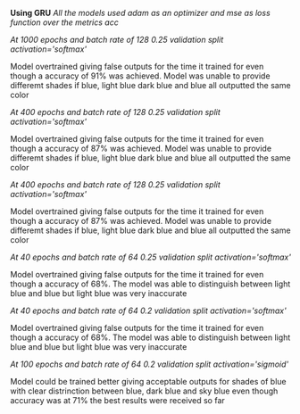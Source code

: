 **Using GRU** 
*All the models used adam as an optimizer and mse as loss function over the metrics acc*

*At 1000 epochs and batch rate of 128 0.25 validation split activation='softmax'*

Model overtrained giving false outputs for the time it trained for even though a accuracy of 91% was achieved. Model was unable to provide differemt shades if blue, light blue dark blue and blue all outputted the same color


*At 400 epochs and batch rate of 128 0.25 validation split activation='softmax'*

Model overtrained giving false outputs for the time it trained for even though a accuracy of 87% was achieved. Model was unable to provide differemt shades if blue, light blue dark blue and blue all outputted the same color


*At 400 epochs and batch rate of 128 0.25 validation split activation='softmax'*

Model overtrained giving false outputs for the time it trained for even though a accuracy of 87% was achieved. Model was unable to provide differemt shades if blue, light blue dark blue and blue all outputted the same color


*At 40 epochs and batch rate of 64 0.25 validation split activation='softmax'*

Model overtrained giving false outputs for the time it trained for even though a accuracy of 68%. The model was able to distinguish between light blue and blue but light blue was very inaccurate


*At 40 epochs and batch rate of 64 0.2 validation split activation='softmax'*

Model overtrained giving false outputs for the time it trained for even though a accuracy of 68%. The model was able to distinguish between light blue and blue but light blue was very inaccurate


*At 100 epochs and batch rate of 64 0.2 validation split activation='sigmoid'*

Model could be trained better giving acceptable outputs for shades of blue with clear distrinction between blue, dark blue and sky blue even though accuracy was at 71% the best results were received so far
